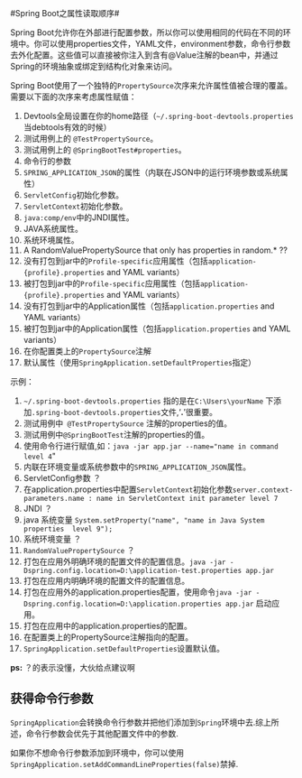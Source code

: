 #Spring Boot之属性读取顺序#

Spring Boot允许你在外部进行配置参数，所以你可以使用相同的代码在不同的环境中。你可以使用properties文件，YAML文件，environment参数，命令行参数去外化配置。这些值可以直接被你注入到含有@Value注解的bean中，并通过Spring的环境抽象或绑定到结构化对象来访问。


Spring Boot使用了一个独特的`PropertySource`次序来允许属性值被合理的覆盖。需要以下面的次序来考虑属性赋值：


1. Devtools全局设置在你的home路径（`~/.spring-boot-devtools.properties`当debtools有效的时候）
2. 测试用例上的 `@TestPropertySource`。
3. 测试用例上的 `@SpringBootTest#properties`。
4. 命令行的参数
5. `SPRING_APPLICATION_JSON`的属性（内联在JSON中的运行环境参数或系统属性）
6. `ServletConfig`初始化参数。
7. `ServletContext`初始化参数。
8. `java:comp/env`中的JNDI属性。
9. JAVA系统属性。
10. 系统环境属性。
11. A RandomValuePropertySource that only has properties in random.* ??
12. 没有打包到jar中的`Profile-specific`应用属性（包括`application-{profile}.properties` and YAML variants）
13. 被打包到jar中的`Profile-specific`应用属性（包括`application-{profile}.properties` and YAML variants）
14. 没有打包到jar中的Application属性（包括`application.properties` and YAML variants）
15. 被打包到jar中的Application属性（包括`application.properties` and YAML variants）
16. 在你配置类上的`PropertySource`注解
17. 默认属性（使用`SpringApplication.setDefaultProperties`指定）


示例：

1. `~/.spring-boot-devtools.properties` 指的是在`C:\Users\yourName` 下添加`.spring-boot-devtools.properties`文件,‘**.**’很重要。
2. 测试用例中` @TestPropertySource` 注解的properties的值。
3. 测试用例中`@SpringBootTest`注解的properties的值。
4. 使用命令行进行赋值,如：`java -jar app.jar --name="name in command level 4`"
5. 内联在环境变量或系统参数中的`SPRING_APPLICATION_JSON`属性。
6. ServletConfig参数 ？
7. 在application.properties中配置`ServletContext`初始化参数`server.context-parameters.name : name in ServletContext init parameter level 7`
8. JNDI ？
9. java 系统变量 `System.setProperty("name", "name in Java System properties  level 9");`
10. 系统环境变量 ？
11. `RandomValuePropertySource` ？
12. 打包在应用外明确环境的配置文件的配置信息。`java -jar -Dspring.config.location=D:\application-test.properties app.jar`
13. 打包在应用内明确环境的配置文件的配置信息。
14. 打包在应用外的application.properties配置，使用命令`java -jar -Dspring.config.location=D:\application.properties app.jar` 启动应用。
15. 打包在应用中的application.properties的配置。
16. 在配置类上的PropertySource注解指向的配置。
17. `SpringApplication.setDefaultProperties`设置默认值。

**ps:** ？的表示没懂，大伙给点建议啊




## 获得命令行参数 ##

`SpringApplication`会转换命令行参数并把他们添加到`Spring`环境中去.综上所述，命令行参数会优先于其他配置文件中的参数.

如果你不想命令行参数添加到环境中，你可以使用`SpringApplication.setAddCommandLineProperties(false)`禁掉.



